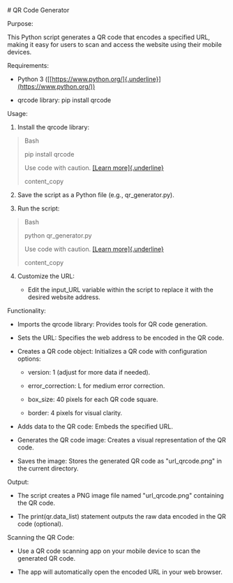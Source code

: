  \# QR Code Generator

Purpose:

This Python script generates a QR code that encodes a specified URL,
making it easy for users to scan and access the website using their
mobile devices.

Requirements:

-   Python 3
    ([[https://www.python.org/]{.underline}](https://www.python.org/))

-   qrcode library: pip install qrcode

Usage:

1.  Install the qrcode library:

> Bash
>
> pip install qrcode
>
> Use code with caution. [[Learn
> more]{.underline}](https://bard.google.com/faq#coding)
>
> content_copy

2.  Save the script as a Python file (e.g., qr_generator.py).

3.  Run the script:

> Bash
>
> python qr_generator.py
>
> Use code with caution. [[Learn
> more]{.underline}](https://bard.google.com/faq#coding)
>
> content_copy

4.  Customize the URL:

    -   Edit the input_URL variable within the script to replace it with
        the desired website address.

Functionality:

-   Imports the qrcode library: Provides tools for QR code generation.

-   Sets the URL: Specifies the web address to be encoded in the QR
    code.

-   Creates a QR code object: Initializes a QR code with configuration
    options:

    -   version: 1 (adjust for more data if needed).

    -   error_correction: L for medium error correction.

    -   box_size: 40 pixels for each QR code square.

    -   border: 4 pixels for visual clarity.

-   Adds data to the QR code: Embeds the specified URL.

-   Generates the QR code image: Creates a visual representation of the
    QR code.

-   Saves the image: Stores the generated QR code as \"url_qrcode.png\"
    in the current directory.

Output:

-   The script creates a PNG image file named \"url_qrcode.png\"
    containing the QR code.

-   The print(qr.data_list) statement outputs the raw data encoded in
    the QR code (optional).

Scanning the QR Code:

-   Use a QR code scanning app on your mobile device to scan the
    generated QR code.

-   The app will automatically open the encoded URL in your web browser.
